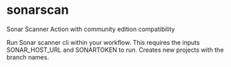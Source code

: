 # sonarscan

Sonar Scanner Action with community edition compatibility

Run Sonar scanner cli within your workflow. This requires the inputs SONAR_HOST_URL and SONARTOKEN to run. Creates new projects with the branch names.
